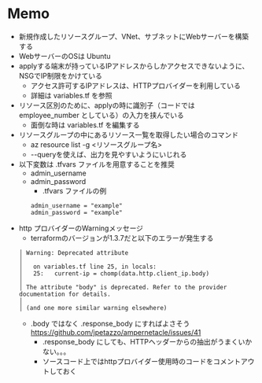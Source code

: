# Memo

- 新規作成したリソースグループ、VNet、サブネットにWebサーバーを構築する
- WebサーバーのOSは Ubuntu
- applyする端末が持っているIPアドレスからしかアクセスできないように、NSGでIP制限をかけている
    - アクセス許可するIPアドレスは、HTTPプロバイダーを利用している
    - 詳細は variables.tf を参照
- リソース区別のために、applyの時に識別子（コードでは employee_number としている）の入力を挟んでいる
    - 面倒な時は variables.tf を編集する
- リソースグループの中にあるリソース一覧を取得したい場合のコマンド
    - az resource list -g <リソースグループ名>
    - --queryを使えば、出力を見やすいようにいじれる
- 以下変数は .tfvars ファイルを用意することを推奨
    - admin_username
    - admin_password
        - .tfvars ファイルの例
        ```
        admin_username = "example"
        admin_password = "example"
        ```
- http プロバイダーのWarningメッセージ
    - terraformのバージョンが1.3.7だと以下のエラーが発生する
    ```
    │ Warning: Deprecated attribute
    │ 
    │   on variables.tf line 25, in locals:
    │   25:   current-ip = chomp(data.http.client_ip.body)
    │ 
    │ The attribute "body" is deprecated. Refer to the provider documentation for details.
    │ 
    │ (and one more similar warning elsewhere)
    ```
    - .body ではなく .response_body にすればよさそう
    https://github.com/jpetazzo/ampernetacle/issues/41
        - .response_body にしても、HTTPヘッダーからの抽出がうまくいかない。。。
        - ソースコード上ではhttpプロバイダー使用時のコードをコメントアウトしておく